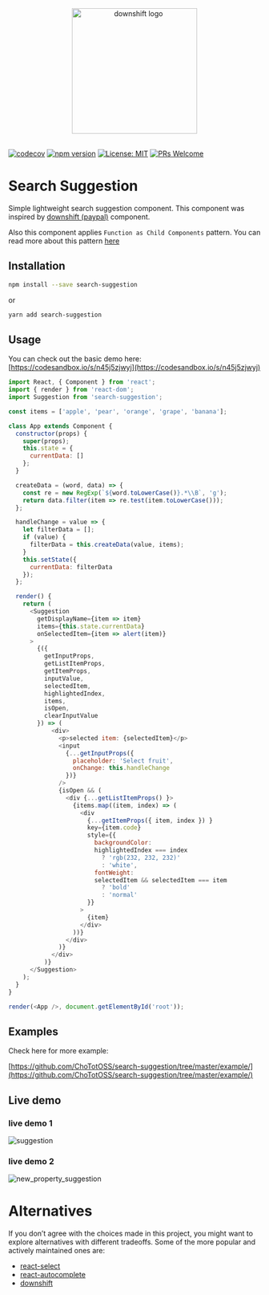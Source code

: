 <div align="center">
  <img src="https://user-images.githubusercontent.com/6290720/32546955-46d0fb54-c4b3-11e7-9a92-d96fb2b7b1ad.png" alt="downshift logo" title="downshift logo" width="250">
  <br>
  <br>
</div>

[![codecov](https://codecov.io/gh/ChoTotOSS/search-suggestion/branch/master/graph/badge.svg)](https://codecov.io/gh/ChoTotOSS/search-suggestion) [![npm version](https://badge.fury.io/js/search-suggestion.svg)](https://badge.fury.io/js/search-suggestion) [![License: MIT](https://img.shields.io/badge/license-MIT-blue.svg)](https://github.com/ChoTotOSS/search-suggestion/blob/master/LICENSE) [![PRs Welcome](https://img.shields.io/badge/PRs-welcome-brightgreen.svg?style=flat-square)](http://makeapullrequest.com)


# Search Suggestion

Simple lightweight search suggestion component. This component was inspired by 
[downshift (paypal)](https://github.com/paypal/downshift) component.

Also this component applies `Function as Child Components` pattern. You can read more about this pattern [here](https://medium.com/merrickchristensen/function-as-child-components-5f3920a9ace9)


## Installation

```bash
npm install --save search-suggestion
```
or
```bash
yarn add search-suggestion
```

## Usage
You can check out the basic demo here:
[https://codesandbox.io/s/n45j5zjwyj](https://codesandbox.io/s/n45j5zjwyj)
```js
import React, { Component } from 'react';
import { render } from 'react-dom';
import Suggestion from 'search-suggestion';

const items = ['apple', 'pear', 'orange', 'grape', 'banana'];

class App extends Component {
  constructor(props) {
    super(props);
    this.state = {
      currentData: []
    };
  }

  createData = (word, data) => {
    const re = new RegExp(`${word.toLowerCase()}.*\\B`, 'g');
    return data.filter(item => re.test(item.toLowerCase()));
  };

  handleChange = value => {
    let filterData = [];
    if (value) {
      filterData = this.createData(value, items);
    }
    this.setState({
      currentData: filterData
    });
  };

  render() {
    return (
      <Suggestion
        getDisplayName={item => item}
        items={this.state.currentData}
        onSelectedItem={item => alert(item)}
      >
        {({
          getInputProps,
          getListItemProps,
          getItemProps,
          inputValue,
          selectedItem,
          highlightedIndex,
          items,
          isOpen,
          clearInputValue
        }) => (
            <div>
              <p>selected item: {selectedItem}</p>
              <input
                {...getInputProps({
                  placeholder: 'Select fruit',
                  onChange: this.handleChange
                })}
              />
              {isOpen && (
                <div {...getListItemProps() }>
                  {items.map((item, index) => (
                    <div
                      {...getItemProps({ item, index }) }
                      key={item.code}
                      style={{
                        backgroundColor:
                        highlightedIndex === index
                          ? 'rgb(232, 232, 232)'
                          : 'white',
                        fontWeight:
                        selectedItem && selectedItem === item
                          ? 'bold'
                          : 'normal'
                      }}
                    >
                      {item}
                    </div>
                  ))}
                </div>
              )}
            </div>
          )}
      </Suggestion>
    );
  }
}

render(<App />, document.getElementById('root'));

```

## Examples
Check here for more example: 

[https://github.com/ChoTotOSS/search-suggestion/tree/master/example/](https://github.com/ChoTotOSS/search-suggestion/tree/master/example/)

## Live demo
### live demo 1
![suggestion](https://user-images.githubusercontent.com/6290720/32546438-b18b9ba4-c4b1-11e7-99d4-e2a7e39191ce.gif)

### live demo 2
![new_property_suggestion](https://user-images.githubusercontent.com/6290720/32546472-d117d3d4-c4b1-11e7-9d10-145a0595463e.gif)

# Alternatives
If you don’t agree with the choices made in this project, you might want to explore alternatives with different tradeoffs. Some of the more popular and actively maintained ones are:

- [react-select](https://github.com/JedWatson/react-select)
- [react-autocomplete](https://github.com/reactjs/react-autocomplete)
- [downshift](https://github.com/paypal/downshift/)
